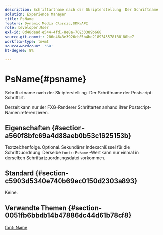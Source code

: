 ```yaml
---
description: Schriftartname nach der Skripterstellung. Der Schriftname der Postscript-Schriftart.
solution: Experience Manager
title: PsName
feature: Dynamic Media Classic,SDK/API
role: Developer,User
exl-id: 8d48dead-e544-4fd1-8e8a-70933389b668
source-git-commit: 206e4643e3926cb85b4be2189743578f88180be7
workflow-type: tm+mt
source-wordcount: '69'
ht-degree: 8%

---
```


# PsName{#psname}

Schriftartname nach der Skripterstellung. Der Schriftname der Postscript-Schriftart.

Derzeit kann nur der FXG-Renderer Schriftarten anhand ihrer Postscript-Namen referenzieren.

## Eigenschaften {#section-a560f8bfc69a4d88aeb0b53c1625153b}

Textzeichenfolge. Optional. Sekundärer Indexschlüssel für die Schriftzuordnung. Derselbe `font::PsName` -Wert kann nur einmal in derselben Schriftartzuordnungsdatei vorkommen.

## Standard {#section-c5903d5340e740b69ec0150d2303a893}

Keine.

## Verwandte Themen {#section-0051fb6bbdb14b47886dc44d61b78cf8}

[font::Name](/help/aem-is-ir-api/is-api/image-catalog/image-serving-api-ref/c-image-catalog-reference/c-font-map-reference/r-name-font.md)
